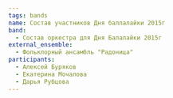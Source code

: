 ```yaml
---
tags: bands
name: Состав участников Дня баллалайки 2015г
band:
  - Состав оркестра для Дня Балалайки 2015г
external_ensemble:
  - Фольклорный ансамбль "Радоница"
participants:
  - Алексей Буряков
  - Екатерина Мочалова
  - Дарья Рубцова
---
```

